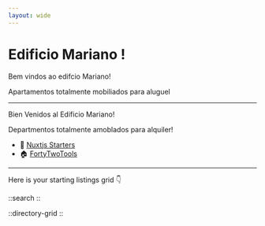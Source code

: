 ```yaml
---
layout: wide
---
```


# Edificio Mariano !

Bem vindos ao edifcio Mariano!

Apartamentos totalmente mobiliados para aluguel

---

Bien Venidos al Edificio Mariano!

Departmentos totalmente amoblados para alquiler!

- 📗 [Nuxtjs Starters](https://nuxtstarters.com)
- 🏠 [FortyTwoTools](https://fortytwotools.com)

---

Here is your starting listings grid 👇

::search
::

::directory-grid
::
